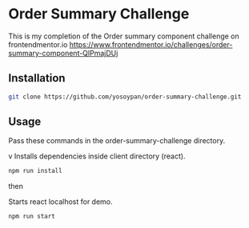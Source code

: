 # Order Summary Challenge

This is my completion of the Order summary component challenge on frontendmentor.io
https://www.frontendmentor.io/challenges/order-summary-component-QlPmajDUj

## Installation

```bash
git clone https://github.com/yosoypan/order-summary-challenge.git
```

## Usage

Pass these commands in the order-summary-challenge directory.

v Installs dependencies inside client directory (react).
```bash
npm run install
```

then 

Starts react localhost for demo.
```bash
npm run start
```


